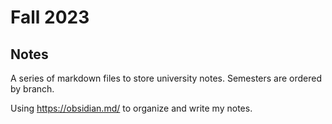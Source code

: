 # Fall 2023
## Notes
A series of markdown files to store university notes. Semesters are ordered by branch.

Using https://obsidian.md/ to organize and write my notes.
